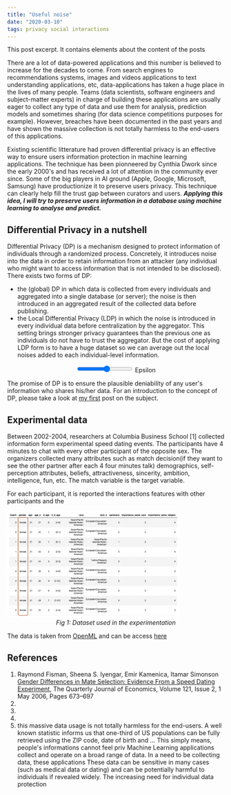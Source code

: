 ```yaml
---
title: "Useful noise"
date: "2020-03-10"
tags: privacy social interactions
---
```


This post excerpt. It contains elements about the content of the posts

There are a lot of data-powered applications and this number is believed to increase for the decades to come. From search engines to recommendations systems, images and videos applications to text understanding applications, etc, data-applications has taken a huge place in the lives of many people. Teams (data scientists, software engineers and subject-matter experts) in charge of building these applications are usually eager to collect any type of data and use them for analysis, prediction models and sometimes sharing (for data science competitions purposes for example). However, breaches have been documented in the past years and have shown the massive collection is not totally harmless to the end-users of this applications.

Existing scientific litterature had proven differential privacy is an effective way to ensure users information protection in machine learning applications. The technique has been pionneered by Cynthia Dwork since the early 2000's and has received a lot of attention in the community ever since. Some of the big players in AI ground (Apple, Google, Microsoft, Samsung) have productionize it to preserve users privacy. This technique can clearly help fill the trust gap between curators and users. **_Applying this idea, I will try to preserve users information in a database using machine learning to analyse and predict._**

## Differential Privacy in a nutshell

Differential Privacy (DP) is a mechanism designed to protect information of individuals through a randomized process. Concretely, it introduces noise into the data in order to retain information from an attacker (any individual who might want to access information that is not intended to be disclosed). There exists two forms of DP:

- the (global) DP in which data is collected from every individuals and aggregated into a single database (or server); the noise is then introduced in an aggregated result of the collected data before publishing.
- the Local Differential Privacy (LDP) in which the noise is introduced in every individual data before centralization by the aggregator. This setting brings stronger privacy guarantees than the previous one as individuals do not have to trust the aggregator. But the cost of applying LDP form is to have a huge dataset so we can average out the local noises added to each individual-level information.

<div id="input-type" style="text-align:center";>
  <input type="range" id="epsilon" name="epsilon"
         min="0" max="11"/>
  <label for="epsilon">Epsilon</label>
</div>

The promise of DP is to ensure the plausible deniability of any user's information who shares his/her data. For an introduction to the concept of DP, please take a look at [my first](https://medium.com/@capgemini.invent.europe/differential-privacy-embedding-privacy-into-data-usage-f827f620f886) post on the subject.

## Experimental data

Between 2002-2004, researchers at Columbia Business School [1] collected information form experimental speed dating events. The participants have 4 minutes to chat with every other participant of the opposite sex. The organizers collected many attributes such as match decision(if they want to see the other partner after each 4 four minutes talk) demographics, self-perception attributes, beliefs, attractiveness, sincerity, ambition, intelligence, fun, etc. The match variable is the target variable.

For each participant, it is reported the interactions features with other participants and the

<img class="image" src="figs/dataset.png" alt="dataset of the experimentation" width="400"/>

<center><i>Fig 1: Dataset used in the experimentation</i></center>

The data is taken from [OpenML](https://www.openml.org/) and can be access [here](https://www.openml.org/d/40536)

## References

1. Raymond Fisman, Sheena S. Iyengar, Emir Kamenica, Itamar Simonson [Gender Differences in Mate Selection: Evidence From a Speed Dating Experiment](https://doi.org/10.1162/qjec.2006.121.2.673), The Quarterly Journal of Economics, Volume 121, Issue 2, 1 May 2006, Pages 673–697
2.
3.
4.
5. this massive data usage is not totally harmless for the end-users.
   A well known statistic informs us that one-third of US populations can be fully retrieved using the ZIP code, date of birth and ... This simply means, people's informations cannot feel priv
   Machine Learning applications collect and operate on a broad range of data. In a need to be collecting data, these applications These data can be sensitive in many cases (such as medical data or dating) and can be potentially harmful to individuals if revealed widely. The increasing need for individual data protection
